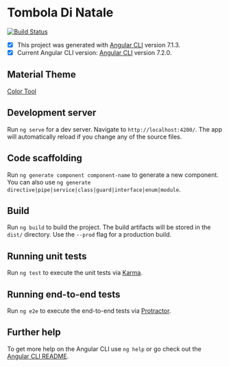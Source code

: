 # Tombola Di Natale
[![Build Status](https://gabrielebrunoriwki.visualstudio.com/tomboladinatale/_apis/build/status/tomboladinatale-rg%20-%20CI?branchName=master)](https://gabrielebrunoriwki.visualstudio.com/tomboladinatale/_build/latest?definitionId=1?branchName=master)

- [x] This project was generated with [Angular CLI](https://github.com/angular/angular-cli) version 7.1.3.
- [x] Current Angular CLI version: [Angular CLI](https://github.com/angular/angular-cli) version 7.2.0.

## Material Theme

[Color Tool](https://material.io/tools/color/#!/?view.left=1&view.right=0&primary.color=B0BEC5&secondary.color=263238&secondary.text.color=ECEFF1&primary.text.color=263238)

## Development server

Run `ng serve` for a dev server. Navigate to `http://localhost:4200/`. The app will automatically reload if you change any of the source files.

## Code scaffolding

Run `ng generate component component-name` to generate a new component. You can also use `ng generate directive|pipe|service|class|guard|interface|enum|module`.

## Build

Run `ng build` to build the project. The build artifacts will be stored in the `dist/` directory. Use the `--prod` flag for a production build.

## Running unit tests

Run `ng test` to execute the unit tests via [Karma](https://karma-runner.github.io).

## Running end-to-end tests

Run `ng e2e` to execute the end-to-end tests via [Protractor](http://www.protractortest.org/).

## Further help

To get more help on the Angular CLI use `ng help` or go check out the [Angular CLI README](https://github.com/angular/angular-cli/blob/master/README.md).
